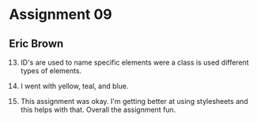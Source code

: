 # Assignment 09
## Eric Brown


13. ID's are used to name specific elements were a class is used different types of
elements.

14. I went with yellow, teal, and blue.

15. This assignment was okay. I'm getting better at using stylesheets and
this helps with that. Overall the assignment fun.
